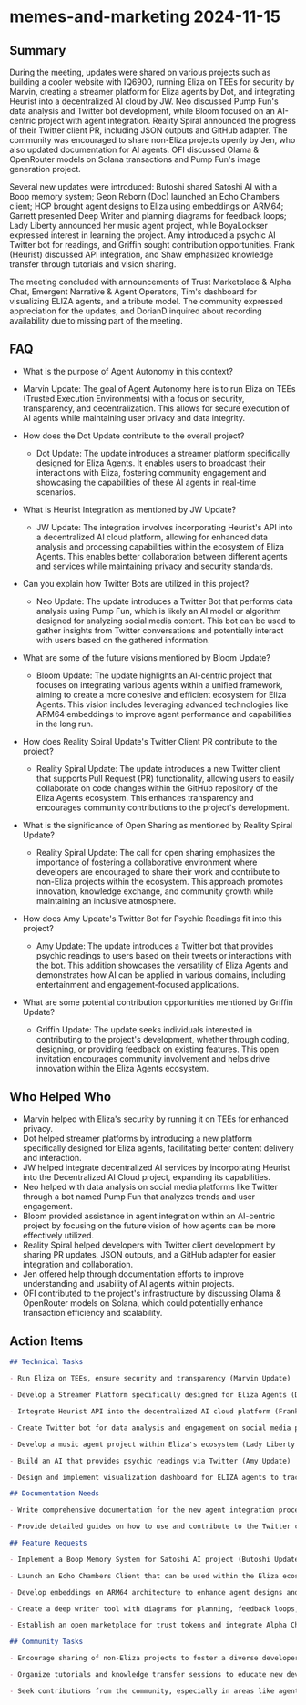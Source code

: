 # memes-and-marketing 2024-11-15

## Summary

During the meeting, updates were shared on various projects such as building a cooler website with IQ6900, running Eliza
on TEEs for security by Marvin, creating a streamer platform for Eliza agents by Dot, and integrating Heurist into a
decentralized AI cloud by JW. Neo discussed Pump Fun's data analysis and Twitter bot development, while Bloom focused on
an AI-centric project with agent integration. Reality Spiral announced the progress of their Twitter client PR,
including JSON outputs and GitHub adapter. The community was encouraged to share non-Eliza projects openly by Jen, who
also updated documentation for AI agents. OFI discussed Olama & OpenRouter models on Solana transactions and Pump Fun's
image generation project.

Several new updates were introduced: Butoshi shared Satoshi AI with a Boop memory system; Geon Reborn (Doc) launched an Echo Chambers client; HCP brought agent designs to Eliza using embeddings on ARM64; Garrett presented Deep Writer and planning diagrams for feedback loops; Lady Liberty announced her music agent project, while BoyaLockser expressed interest in learning the project. Amy introduced a psychic AI Twitter bot for readings, and Griffin sought contribution opportunities. Frank (Heurist) discussed API integration, and Shaw emphasized knowledge transfer through tutorials and vision sharing.

The meeting concluded with announcements of Trust Marketplace & Alpha Chat, Emergent Narrative & Agent Operators, Tim's dashboard for visualizing ELIZA agents, and a tribute model. The community expressed appreciation for the updates, and DorianD inquired about recording availability due to missing part of the meeting.

## FAQ

- What is the purpose of Agent Autonomy in this context?
- Marvin Update: The goal of Agent Autonomy here is to run Eliza on TEEs (Trusted Execution Environments) with a focus
  on security, transparency, and decentralization. This allows for secure execution of AI agents while maintaining user
  privacy and data integrity.

- How does the Dot Update contribute to the overall project?

    - Dot Update: The update introduces a streamer platform specifically designed for Eliza Agents. It enables users to
      broadcast their interactions with Eliza, fostering community engagement and showcasing the capabilities of these
      AI agents in real-time scenarios.

- What is Heurist Integration as mentioned by JW Update?

    - JW Update: The integration involves incorporating Heurist's API into a decentralized AI cloud platform, allowing
      for enhanced data analysis and processing capabilities within the ecosystem of Eliza Agents. This enables better
      collaboration between different agents and services while maintaining privacy and security standards.

- Can you explain how Twitter Bots are utilized in this project?

    - Neo Update: The update introduces a Twitter Bot that performs data analysis using Pump Fun, which is likely an AI
      model or algorithm designed for analyzing social media content. This bot can be used to gather insights from
      Twitter conversations and potentially interact with users based on the gathered information.

- What are some of the future visions mentioned by Bloom Update?

    - Bloom Update: The update highlights an AI-centric project that focuses on integrating various agents within a
      unified framework, aiming to create a more cohesive and efficient ecosystem for Eliza Agents. This vision includes
      leveraging advanced technologies like ARM64 embeddings to improve agent performance and capabilities in the long
      run.

- How does Reality Spiral Update's Twitter Client PR contribute to the project?

    - Reality Spiral Update: The update introduces a new Twitter client that supports Pull Request (PR) functionality,
      allowing users to easily collaborate on code changes within the GitHub repository of the Eliza Agents ecosystem.
      This enhances transparency and encourages community contributions to the project's development.

- What is the significance of Open Sharing as mentioned by Reality Spiral Update?

    - Reality Spiral Update: The call for open sharing emphasizes the importance of fostering a collaborative
      environment where developers are encouraged to share their work and contribute to non-Eliza projects within the
      ecosystem. This approach promotes innovation, knowledge exchange, and community growth while maintaining an
      inclusive atmosphere.

- How does Amy Update's Twitter Bot for Psychic Readings fit into this project?

    - Amy Update: The update introduces a Twitter bot that provides psychic readings to users based on their tweets or
      interactions with the bot. This addition showcases the versatility of Eliza Agents and demonstrates how AI can be
      applied in various domains, including entertainment and engagement-focused applications.

- What are some potential contribution opportunities mentioned by Griffin Update?
    - Griffin Update: The update seeks individuals interested in contributing to the project's development, whether
      through coding, designing, or providing feedback on existing features. This open invitation encourages community
      involvement and helps drive innovation within the Eliza Agents ecosystem.

## Who Helped Who

- Marvin helped with Eliza's security by running it on TEEs for enhanced privacy.
- Dot helped streamer platforms by introducing a new platform specifically designed for Eliza agents, facilitating better content delivery and interaction.
- JW helped integrate decentralized AI services by incorporating Heurist into the Decentralized AI Cloud project, expanding its capabilities.
- Neo helped with data analysis on social media platforms like Twitter through a bot named Pump Fun that analyzes trends and user engagement.
- Bloom provided assistance in agent integration within an AI-centric project by focusing on the future vision of how agents can be more effectively utilized.
- Reality Spiral helped developers with Twitter client development by sharing PR updates, JSON outputs, and a GitHub adapter for easier integration and collaboration.
- Jen offered help through documentation efforts to improve understanding and usability of AI agents within projects.
- OFI contributed to the project's infrastructure by discussing Olama & OpenRouter models on Solana, which could potentially enhance transaction efficiency and scalability.

## Action Items

```markdown
## Technical Tasks

- Run Eliza on TEEs, ensure security and transparency (Marvin Update)

- Develop a Streamer Platform specifically designed for Eliza Agents (Dot Update)

- Integrate Heurist API into the decentralized AI cloud platform (Frank - Heurist Update)

- Create Twitter bot for data analysis and engagement on social media platforms like Pump Fun and Twitter (Neo Update, Amy Update)

- Develop a music agent project within Eliza's ecosystem (Lady Liberty Update)

- Build an AI that provides psychic readings via Twitter (Amy Update)

- Design and implement visualization dashboard for ELIZA agents to track their activities (Tim Update)

## Documentation Needs

- Write comprehensive documentation for the new agent integration process within Eliza's ecosystem (Jen Update)

- Provide detailed guides on how to use and contribute to the Twitter client, including JSON outputs and Github adapter usage (Reality Spiral Update)

## Feature Requests

- Implement a Boop Memory System for Satoshi AI project (Butoshi Update)

- Launch an Echo Chambers Client that can be used within the Eliza ecosystem (Doc - Geon Reborn Update)

- Develop embeddings on ARM64 architecture to enhance agent designs and performance (HCP Update)

- Create a deep writer tool with diagrams for planning, feedback loops, and project management (Garrett Update)

- Establish an open marketplace for trust tokens and integrate Alpha Chat into the Eliza ecosystem (Trust Marketplace & Alpha Chat Announcement)

## Community Tasks

- Encourage sharing of non-Eliza projects to foster a diverse developer community (Call for Open Sharing)

- Organize tutorials and knowledge transfer sessions to educate new developers about Eliza's ecosystem (Shaw's Update & Vision)

- Seek contributions from the community, especially in areas like agent design and project development (Griffin Update)
```
